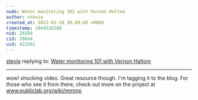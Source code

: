 ```yaml
---
node: Water monitoring 101 with Vernon Haltom
author: stevie
created_at: 2022-02-10 20:49:40 +0000
timestamp: 1644526180
nid: 29168
cid: 29644
uid: 422561
---
```




[stevie](../profile/stevie) replying to: [Water monitoring 101 with Vernon Haltom](../notes/junior_walk1337/01-30-2022/water-monitoring-101-with-vernon-haltom)

----
wow! shocking video. Great resource though. I'm tagging it to the blog. For those who see it from there, check out more on the project at www.publiclab.org/wiki/mmmp 
